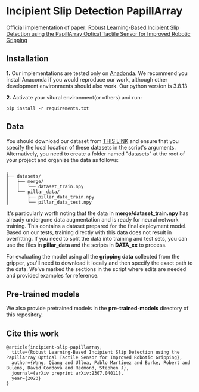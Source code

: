 # Incipient Slip Detection PapillArray
Official implementation of paper: [Robust Learning-Based Incipient Slip Detection using the PapillArray Optical Tactile Sensor for Improved Robotic Gripping](https://arxiv.org/pdf/2307.04011.pdf)

## Installation
**1.** Our implementations are tested only on [Anadonda](https://www.anaconda.com/products/distribution). We recommend you install Anaconda if you would reproduce our work, although other development environments should also work. Our python version is 3.8.13

**2.** Activate your vitural environment(or others) and run:

    pip install -r requirements.txt

## Data
You should download our dataset from [THIS LINK](https://zenodo.org/records/13228084?token=eyJhbGciOiJIUzUxMiJ9.eyJpZCI6ImM2NTE2MGZhLWM1ZWMtNDVjYi1hNmU5LWFmOWY3YjRmODQ3MyIsImRhdGEiOnt9LCJyYW5kb20iOiI3Yjg5YTUwYjM4MWYwNWJkOTUxN2YwMTE5MmI0NjIwZSJ9.QcjCzNmS4VQ0eVNRXgMfauVk0R5ggBvWf5HAdT8twfhAtYrb5k4Y1DmqMBu0h5MnRq_V3jBpyoxJCdNFPTniSA) and ensure that you specify the local location of these datasets in the script's arguments. Alternatively, you need to create a folder named "datasets" at the root of your project and organize the data as follows:
```
.
├── datasets/
│   ├── merge/
│   │   └── dataset_train.npy
│   └── pillar_data/
│       ├── pillar_data_train.npy
│       └── pillar_data_test.npy
```
It's particularly worth noting that the data in **merge/dataset_train.npy** has already undergone data augmentation and is ready for neural network training. This contains a dataset prepared for the final deployment model. Based on our tests, training directly with this data does not result in overfitting. If you need to split the data into training and test sets, you can use the files in **pillar_data** and the scripts in **DATA_xx** to process.

For evaluating the model using all the **gripping data** collected from the gripper, you'll need to download it locally and then specify the exact path to the data. We've marked the sections in the script where edits are needed and provided examples for reference.

## Pre-trained models
We also provide pretrained models in the **pre-trained-models** directory of this repository.

## Cite this work
```
@article{incipient-slip-papillarray,
  title={Robust Learning-Based Incipient Slip Detection using the PapillArray Optical Tactile Sensor for Improved Robotic Gripping},
  author={Wang, Qiang and Ulloa, Pablo Martinez and Burke, Robert and Bulens, David Cordova and Redmond, Stephen J},
  journal={arXiv preprint arXiv:2307.04011},
  year={2023}
}
```
